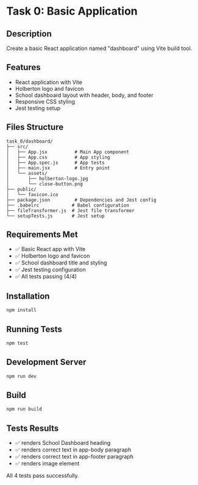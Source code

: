 # Task 0: Basic Application

## Description
Create a basic React application named "dashboard" using Vite build tool.

## Features
- React application with Vite
- Holberton logo and favicon
- School dashboard layout with header, body, and footer
- Responsive CSS styling
- Jest testing setup

## Files Structure
```
task_0/dashboard/
├── src/
│   ├── App.jsx          # Main App component
│   ├── App.css          # App styling
│   ├── App.spec.js      # App tests
│   ├── main.jsx         # Entry point
│   └── assets/
│       ├── holberton-logo.jpg
│       └── close-button.png
├── public/
│   └── favicon.ico
├── package.json         # Dependencies and Jest config
├── .babelrc            # Babel configuration
├── fileTransformer.js  # Jest file transformer
└── setupTests.js       # Jest setup
```

## Requirements Met
- ✅ Basic React app with Vite
- ✅ Holberton logo and favicon
- ✅ School dashboard title and styling
- ✅ Jest testing configuration
- ✅ All tests passing (4/4)

## Installation
```bash
npm install
```

## Running Tests
```bash
npm test
```

## Development Server
```bash
npm run dev
```

## Build
```bash
npm run build
```

## Tests Results
- ✅ renders School Dashboard heading
- ✅ renders correct text in app-body paragraph
- ✅ renders correct text in app-footer paragraph
- ✅ renders image element

All 4 tests pass successfully.